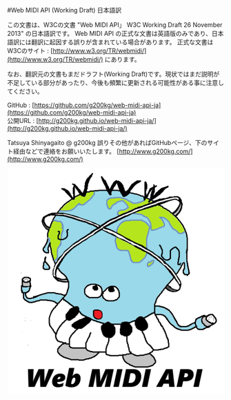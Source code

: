 
#Web MIDI API (Working Draft) 日本語訳

この文書は、W3Cの文書 "Web MIDI API」 W3C Working Draft 26 November 2013" の日本語訳です。
Web MIDI API の正式な文書は英語版のみであり、日本語訳には翻訳に起因する誤りが含まれている場合があります。
正式な文書はW3Cのサイト : [http://www.w3.org/TR/webmidi/](http://www.w3.org/TR/webmidi/) にあります。

なお、翻訳元の文書もまだドラフト(Working Draft)です。現状ではまだ説明が不足している部分があったり、今後も頻繁に更新される可能性がある事に注意してください。

GitHub : [https://github.com/g200kg/web-midi-api-ja](https://github.com/g200kg/web-midi-api-ja)  
公開URL : [http://g200kg.github.io/web-midi-api-ja/](http://g200kg.github.io/web-midi-api-ja/)

Tatsuya Shinyagaito @ g200kg
誤りその他があればGitHubページ、下のサイト経由などで連絡をお願いいたします。
[http://www.g200kg.com/](http://www.g200kg.com/)

![](images/webmidiapi.png)
